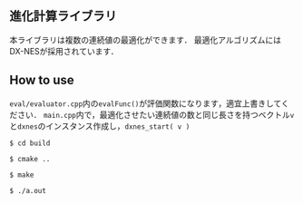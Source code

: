 ## 進化計算ライブラリ
本ライブラリは複数の連続値の最適化ができます．
最適化アルゴリズムにはDX-NESが採用されています．


## How to use
`eval/evaluator.cpp`内の`evalFunc()`が評価関数になります，適宜上書きしてください．
`main.cpp`内で，最適化させたい連続値の数と同じ長さを持つベクトル`v`と`dxnes`のインスタンス作成し，`dxnes_start( v )`

`$ cd build`

`$ cmake ..`

`$ make`

`$ ./a.out`
